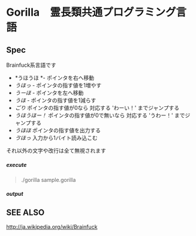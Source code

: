 Gorilla　霊長類共通プログラミング言語
====

Spec
----

Brainfuck系言語です

- *うほうほ *- ポインタを右へ移動
- *うほっ* - ポインタの指す値を1増やす
- *うーほ* - ポインタを左へ移動
- *うほ* - ポインタの指す値を1減らす
- *ごり* ポインタの指す値が0なら 対応する 'わーい！' までジャンプする
- *うほうほー！* ポインタの指す値が0で無いなら 対応する 'うわー！' までジャンプする
- *うほほ* ポインタの指す値を出力する
- *ゔほっ* 入力から1バイト読み込こむ


それ以外の文字や改行は全て無視されます


##### execute
> ./gorilla sample.gorilla

##### output

> 


SEE ALSO
----
http://ja.wikipedia.org/wiki/Brainfuck

